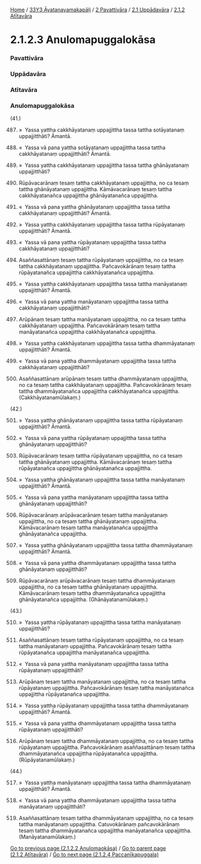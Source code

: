 
[Home](/) / [33Y3 Āyatanayamakapāḷi](../../../../33Y3.md) / [2 Pavattivāra](../../../2.md) / [2.1 Uppādavāra](../../2.1.md) / [2.1.2 Atītavāra](../2.1.2.md)

# 2.1.2.3 Anulomapuggalokāsa

### Pavattivāra

### Uppādavāra

### Atītavāra

### Anulomapuggalokāsa

(41.)

487. »  Yassa yattha cakkhāyatanaṃ uppajjittha tassa tattha sotāyatanaṃ uppajjitthāti? Āmantā.

488. «  Yassa vā pana yattha sotāyatanaṃ uppajjittha tassa tattha cakkhāyatanaṃ uppajjitthāti? Āmantā.

489. »  Yassa yattha cakkhāyatanaṃ uppajjittha tassa tattha ghānāyatanaṃ uppajjitthāti?

490. Rūpāvacarānaṃ tesaṃ tattha cakkhāyatanaṃ uppajjittha, no ca tesaṃ tattha ghānāyatanaṃ uppajjittha. Kāmāvacarānaṃ tesaṃ tattha cakkhāyatanañca uppajjittha ghānāyatanañca uppajjittha.

491. «  Yassa vā pana yattha ghānāyatanaṃ uppajjittha tassa tattha cakkhāyatanaṃ uppajjitthāti? Āmantā.

492. »  Yassa yattha cakkhāyatanaṃ uppajjittha tassa tattha rūpāyatanaṃ uppajjitthāti? Āmantā.

493. «  Yassa vā pana yattha rūpāyatanaṃ uppajjittha tassa tattha cakkhāyatanaṃ uppajjitthāti?

494. Asaññasattānaṃ tesaṃ tattha rūpāyatanaṃ uppajjittha, no ca tesaṃ tattha cakkhāyatanaṃ uppajjittha. Pañcavokārānaṃ tesaṃ tattha rūpāyatanañca uppajjittha cakkhāyatanañca uppajjittha.

495. »  Yassa yattha cakkhāyatanaṃ uppajjittha tassa tattha manāyatanaṃ uppajjitthāti? Āmantā.

496. «  Yassa vā pana yattha manāyatanaṃ uppajjittha tassa tattha cakkhāyatanaṃ uppajjitthāti?

497. Arūpānaṃ tesaṃ tattha manāyatanaṃ uppajjittha, no ca tesaṃ tattha cakkhāyatanaṃ uppajjittha. Pañcavokārānaṃ tesaṃ tattha manāyatanañca uppajjittha cakkhāyatanañca uppajjittha.

498. »  Yassa yattha cakkhāyatanaṃ uppajjittha tassa tattha dhammāyatanaṃ uppajjitthāti? Āmantā.

499. «  Yassa vā pana yattha dhammāyatanaṃ uppajjittha tassa tattha cakkhāyatanaṃ uppajjitthāti?

500. Asaññasattānaṃ arūpānaṃ tesaṃ tattha dhammāyatanaṃ uppajjittha, no ca tesaṃ tattha cakkhāyatanaṃ uppajjittha. Pañcavokārānaṃ tesaṃ tattha dhammāyatanañca uppajjittha cakkhāyatanañca uppajjittha. (Cakkhāyatanamūlakaṃ.)

(42.)

501. »  Yassa yattha ghānāyatanaṃ uppajjittha tassa tattha rūpāyatanaṃ uppajjitthāti? Āmantā.

502. «  Yassa vā pana yattha rūpāyatanaṃ uppajjittha tassa tattha ghānāyatanaṃ uppajjitthāti?

503. Rūpāvacarānaṃ tesaṃ tattha rūpāyatanaṃ uppajjittha, no ca tesaṃ tattha ghānāyatanaṃ uppajjittha. Kāmāvacarānaṃ tesaṃ tattha rūpāyatanañca uppajjittha ghānāyatanañca uppajjittha.

504. »  Yassa yattha ghānāyatanaṃ uppajjittha tassa tattha manāyatanaṃ uppajjitthāti? Āmantā.

505. «  Yassa vā pana yattha manāyatanaṃ uppajjittha tassa tattha ghānāyatanaṃ uppajjitthāti?

506. Rūpāvacarānaṃ arūpāvacarānaṃ tesaṃ tattha manāyatanaṃ uppajjittha, no ca tesaṃ tattha ghānāyatanaṃ uppajjittha. Kāmāvacarānaṃ tesaṃ tattha manāyatanañca uppajjittha ghānāyatanañca uppajjittha.

507. »  Yassa yattha ghānāyatanaṃ uppajjittha tassa tattha dhammāyatanaṃ uppajjitthāti? Āmantā.

508. «  Yassa vā pana yattha dhammāyatanaṃ uppajjittha tassa tattha ghānāyatanaṃ uppajjitthāti?

509. Rūpāvacarānaṃ arūpāvacarānaṃ tesaṃ tattha dhammāyatanaṃ uppajjittha, no ca tesaṃ tattha ghānāyatanaṃ uppajjittha. Kāmāvacarānaṃ tesaṃ tattha dhammāyatanañca uppajjittha ghānāyatanañca uppajjittha. (Ghānāyatanamūlakaṃ.)

(43.)

510. »  Yassa yattha rūpāyatanaṃ uppajjittha tassa tattha manāyatanaṃ uppajjitthāti?

511. Asaññasattānaṃ tesaṃ tattha rūpāyatanaṃ uppajjittha, no ca tesaṃ tattha manāyatanaṃ uppajjittha. Pañcavokārānaṃ tesaṃ tattha rūpāyatanañca uppajjittha manāyatanañca uppajjittha.

512. «  Yassa vā pana yattha manāyatanaṃ uppajjittha tassa tattha rūpāyatanaṃ uppajjitthāti?

513. Arūpānaṃ tesaṃ tattha manāyatanaṃ uppajjittha, no ca tesaṃ tattha rūpāyatanaṃ uppajjittha. Pañcavokārānaṃ tesaṃ tattha manāyatanañca uppajjittha rūpāyatanañca uppajjittha.

514. »  Yassa yattha rūpāyatanaṃ uppajjittha tassa tattha dhammāyatanaṃ uppajjitthāti? Āmantā.

515. «  Yassa vā pana yattha dhammāyatanaṃ uppajjittha tassa tattha rūpāyatanaṃ uppajjitthāti?

516. Arūpānaṃ tesaṃ tattha dhammāyatanaṃ uppajjittha, no ca tesaṃ tattha rūpāyatanaṃ uppajjittha. Pañcavokārānaṃ asaññasattānaṃ tesaṃ tattha dhammāyatanañca uppajjittha rūpāyatanañca uppajjittha. (Rūpāyatanamūlakaṃ.)

(44.)

517. »  Yassa yattha manāyatanaṃ uppajjittha tassa tattha dhammāyatanaṃ uppajjitthāti? Āmantā.

518. «  Yassa vā pana yattha dhammāyatanaṃ uppajjittha tassa tattha manāyatanaṃ uppajjitthāti?

519. Asaññasattānaṃ tesaṃ tattha dhammāyatanaṃ uppajjittha, no ca tesaṃ tattha manāyatanaṃ uppajjittha. Catuvokārānaṃ pañcavokārānaṃ tesaṃ tattha dhammāyatanañca uppajjittha manāyatanañca uppajjittha. (Manāyatanamūlakaṃ.)

[Go to previous page (2.1.2.2 Anulomaokāsa)](2.1.2.2.md) / [Go to parent page (2.1.2 Atītavāra)](../2.1.2.md) / [Go to next page (2.1.2.4 Paccanīkapuggala)](2.1.2.4.md)


